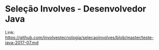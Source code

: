 # Seleção Involves - Desenvolvedor Java

Link: https://github.com/involvestecnologia/selecaoinvolves/blob/master/teste-java-2017-07.md